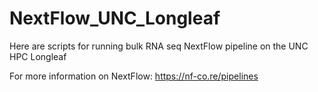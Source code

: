 # NextFlow_UNC_Longleaf
Here are scripts for running bulk RNA seq NextFlow pipeline on the UNC HPC Longleaf

For more information on NextFlow: https://nf-co.re/pipelines

